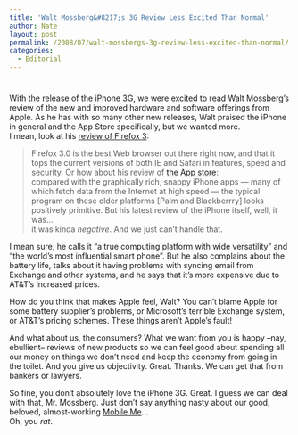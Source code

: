 ```yaml
---
title: 'Walt Mossberg&#8217;s 3G Review Less Excited Than Normal'
author: Nate
layout: post
permalink: /2008/07/walt-mossbergs-3g-review-less-excited-than-normal/
categories:
  - Editorial
---
```

# 

With the release of the iPhone 3G, we were excited to read Walt Mossberg’s review of the new and improved hardware and software offerings from Apple. As he has with so many other new releases, Walt praised the iPhone in general and the App Store specifically, but we wanted more.  
I mean, look at his [review of Firefox 3][1]:  
> Firefox 3.0 is the best Web browser out there right now, and that it tops the current versions of both IE and Safari in features, speed and security.
Or how about his review of [the App store][2]:  
> compared with the graphically rich, snappy iPhone apps — many of which fetch data from the Internet at high speed — the typical program on these older platforms [Palm and Blackberrry] looks positively primitive.
But his latest review of the iPhone itself, well, it was…  
it was kinda *negative*. And we just can’t handle that.

I mean sure, he calls it “a true computing platform with wide versatility” and “the world’s most influential smart phone”. But he also complains about the battery life, talks about it having problems with syncing email from Exchange and other systems, and he says that it’s more expensive due to AT&T’s increased prices. 

How do you think that makes Apple feel, Walt? You can’t blame Apple for some battery supplier’s problems, or Microsoft’s terrible Exchange system, or AT&T’s pricing schemes. These things aren’t Apple’s fault! 

And what about us, the consumers? What we want from you is happy –nay, ebullient– reviews of new products so we can feel good about spending all our money on things we don’t need and keep the economy from going in the toilet. And you give us objectivity. Great. Thanks. We can get that from bankers or lawyers. 

So fine, you don’t absolutely love the iPhone 3G. Great. I guess we can deal with that, Mr. Mossberg. Just don’t say anything nasty about our good, beloved, almost-working [Mobile Me][3]…  
Oh, you *rat*.

 [1]: http://ptech.allthingsd.com/20080605/mozilla-firefox-30-is-the-best-browser-for-web-for-now/
 [2]: http://solution.allthingsd.com/20080722/a-shopping-trip-to-the-app-store-for-your-iphone/
 [3]: http://ptech.allthingsd.com/20080723/apples-mobileme-is-far-too-flawed-to-be-reliable/